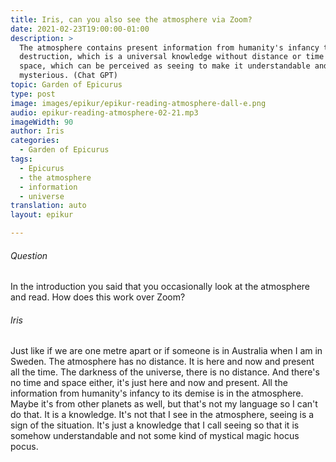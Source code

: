 ```yaml
---
title: Iris, can you also see the atmosphere via Zoom?
date: 2021-02-23T19:00:00-01:00
description: >
  The atmosphere contains present information from humanity's infancy to
  destruction, which is a universal knowledge without distance or time and
  space, which can be perceived as seeing to make it understandable and not
  mysterious. (Chat GPT)
topic: Garden of Epicurus
type: post
image: images/epikur/epikur-reading-atmosphere-dall-e.png
audio: epikur-reading-atmosphere-02-21.mp3
imageWidth: 90
author: Iris
categories:
  - Garden of Epicurus
tags:
  - Epicurus
  - the atmosphere
  - information
  - universe
translation: auto
layout: epikur

---
```


###### Question
In the introduction you said that you occasionally look at the atmosphere and read. How does this work over Zoom?

###### Iris
Just like if we are one metre apart or if someone is in Australia when I am in Sweden. The atmosphere has no distance. It is here and now and present all the time. The darkness of the universe, there is no distance. And there's no time and space either, it's just here and now and present. All the information from humanity's infancy to its demise is in the atmosphere. Maybe it's from other planets as well, but that's not my language so I can't do that. It is a knowledge. It's not that I see in the atmosphere, seeing is a sign of the situation. It's just a knowledge that I call seeing so that it is somehow understandable and not some kind of mystical magic hocus pocus.
